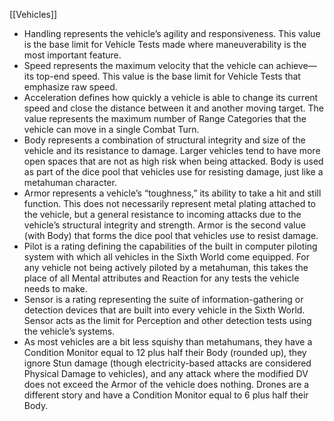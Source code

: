 [[Vehicles]]

- Handling represents the vehicle’s agility and responsiveness. This value is the base limit for Vehicle Tests made where maneuverability is the most important feature. 
- Speed represents the maximum velocity that the vehicle can achieve—its top-end speed. This value is the base limit for Vehicle Tests that emphasize raw speed. 
- Acceleration defines how quickly a vehicle is able to change its current speed and close the distance between it and another moving target. The value represents the maximum number of Range Categories that the vehicle can move in a single Combat Turn. 
- Body represents a combination of structural integrity and size of the vehicle and its resistance to damage. Larger vehicles tend to have more open spaces that are not as high risk when being attacked. Body is used as part of the dice pool that vehicles use for resisting damage, just like a metahuman character. 
- Armor represents a vehicle’s “toughness,” its ability to take a hit and still function. This does not necessarily represent metal plating attached to the vehicle, but a general resistance to incoming attacks due to the vehicle’s structural integrity and strength. Armor is the second value (with Body) that forms the dice pool that vehicles use to resist damage. 
- Pilot is a rating defining the capabilities of the built in computer piloting system with which all vehicles in the Sixth World come equipped. For any vehicle not being actively piloted by a metahuman, this takes the place of all Mental attributes and Reaction for any tests the vehicle needs to make. 
- Sensor is a rating representing the suite of information-gathering or detection devices that are built into every vehicle in the Sixth World. Sensor acts as the limit for Perception and other detection tests using the vehicle’s systems. 
- As most vehicles are a bit less squishy than metahumans, they have a Condition Monitor equal to 12 plus half their Body (rounded up), they ignore Stun damage (though electricity-based attacks are considered Physical Damage to vehicles), and any attack where the modified DV does not exceed the Armor of the vehicle does nothing. Drones are a different story and have a Condition Monitor equal to 6 plus half their Body.
